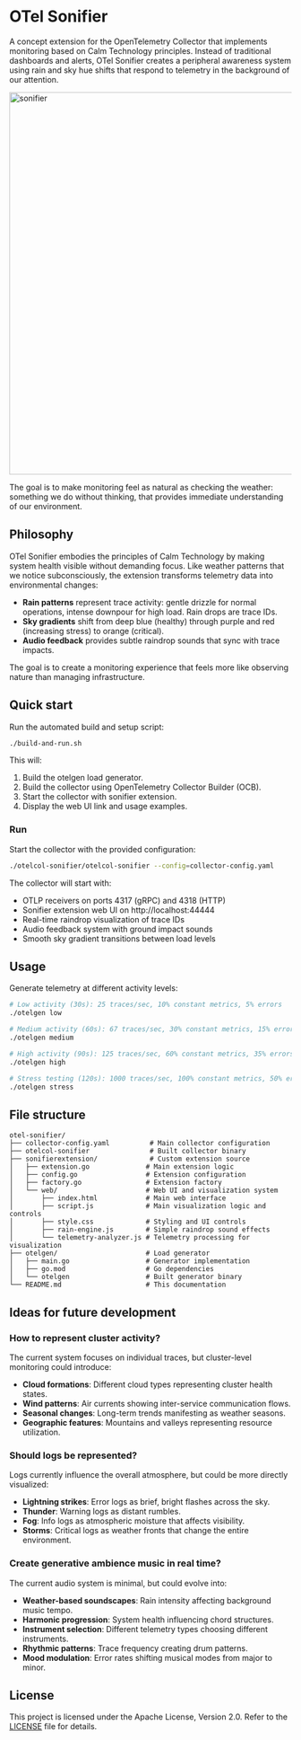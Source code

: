 # OTel Sonifier



A concept extension for the OpenTelemetry Collector that implements monitoring based on Calm Technology principles. Instead of traditional dashboards and alerts, OTel Sonifier creates a peripheral awareness system using rain and sky hue shifts that respond to telemetry in the background of our attention.

<a href="https://www.youtube.com/watch?v=q3H-TQLEKnw" target="_blank"><img width="1098" height="681" alt="sonifier" src="https://github.com/user-attachments/assets/965d5335-8ae5-4bf7-99ef-621a746e3ae4" /></a>

The goal is to make monitoring feel as natural as checking the weather: something we do without thinking, that provides immediate understanding of our environment.

## Philosophy

OTel Sonifier embodies the principles of Calm Technology by making system health visible without demanding focus. Like weather patterns that we notice subconsciously, the extension transforms telemetry data into environmental changes:

- **Rain patterns** represent trace activity: gentle drizzle for normal operations, intense downpour for high load. Rain drops are trace IDs.
- **Sky gradients** shift from deep blue (healthy) through purple and red (increasing stress) to orange (critical).
- **Audio feedback** provides subtle raindrop sounds that sync with trace impacts.

The goal is to create a monitoring experience that feels more like observing nature than managing infrastructure.

## Quick start

Run the automated build and setup script:

```bash
./build-and-run.sh
```

This will:

1. Build the otelgen load generator.
2. Build the collector using OpenTelemetry Collector Builder (OCB).
3. Start the collector with sonifier extension.
4. Display the web UI link and usage examples.

### Run

Start the collector with the provided configuration:

```bash
./otelcol-sonifier/otelcol-sonifier --config=collector-config.yaml
```

The collector will start with:

- OTLP receivers on ports 4317 (gRPC) and 4318 (HTTP)
- Sonifier extension web UI on http://localhost:44444
- Real-time raindrop visualization of trace IDs
- Audio feedback system with ground impact sounds
- Smooth sky gradient transitions between load levels

## Usage

Generate telemetry at different activity levels:

```bash
# Low activity (30s): 25 traces/sec, 10% constant metrics, 5% errors
./otelgen low

# Medium activity (60s): 67 traces/sec, 30% constant metrics, 15% errors  
./otelgen medium

# High activity (90s): 125 traces/sec, 60% constant metrics, 35% errors
./otelgen high

# Stress testing (120s): 1000 traces/sec, 100% constant metrics, 50% errors
./otelgen stress
```

## File structure

```
otel-sonifier/
├── collector-config.yaml          # Main collector configuration
├── otelcol-sonifier               # Built collector binary
├── sonifierextension/             # Custom extension source
│   ├── extension.go              # Main extension logic
│   ├── config.go                 # Extension configuration
│   ├── factory.go                # Extension factory
│   └── web/                      # Web UI and visualization system
│       ├── index.html            # Main web interface
│       ├── script.js             # Main visualization logic and controls
│       ├── style.css             # Styling and UI controls
│       ├── rain-engine.js        # Simple raindrop sound effects
│       └── telemetry-analyzer.js # Telemetry processing for visualization
├── otelgen/                      # Load generator
│   ├── main.go                   # Generator implementation
│   ├── go.mod                    # Go dependencies
│   └── otelgen                   # Built generator binary
└── README.md                     # This documentation
```

## Ideas for future development

### How to represent cluster activity?

The current system focuses on individual traces, but cluster-level monitoring could introduce:

- **Cloud formations**: Different cloud types representing cluster health states.
- **Wind patterns**: Air currents showing inter-service communication flows.
- **Seasonal changes**: Long-term trends manifesting as weather seasons.
- **Geographic features**: Mountains and valleys representing resource utilization.

### Should logs be represented?

Logs currently influence the overall atmosphere, but could be more directly visualized:

- **Lightning strikes**: Error logs as brief, bright flashes across the sky.
- **Thunder**: Warning logs as distant rumbles.
- **Fog**: Info logs as atmospheric moisture that affects visibility.
- **Storms**: Critical logs as weather fronts that change the entire environment.

### Create generative ambience music in real time?

The current audio system is minimal, but could evolve into:

- **Weather-based soundscapes**: Rain intensity affecting background music tempo.
- **Harmonic progression**: System health influencing chord structures.
- **Instrument selection**: Different telemetry types choosing different instruments.
- **Rhythmic patterns**: Trace frequency creating drum patterns.
- **Mood modulation**: Error rates shifting musical modes from major to minor.

## License

This project is licensed under the Apache License, Version 2.0. Refer to the [LICENSE](LICENSE) file for details.
